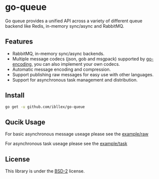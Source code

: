 # go-queue

Go queue provides a unified API across a variety of different queue backend like Redis, in-memory sync/async and RabbitMQ.

## Features

- RabbitMQ, in-memory sync/async backends.
- Multiple message codecs (json, gob and msgpack) supported by [go-encoding](https://github.com/ibllex/go-encoding), you can also implement your own codecs.
- Automatic message encoding and compression.
- Support publishing raw messages for easy use with other languages.
- Support for asynchronous task management and distribution.

## Install

```bash
go get -u github.com/ibllex/go-queue
```

## Qucik Usage

For basic asynchronous message useage please see the [example/raw](./example/raw/main.go)

For asynchronous task useage please see the [example/task](./example/task/main.go)

## License

This library is under the [BSD-2](./LICENSE) license.
